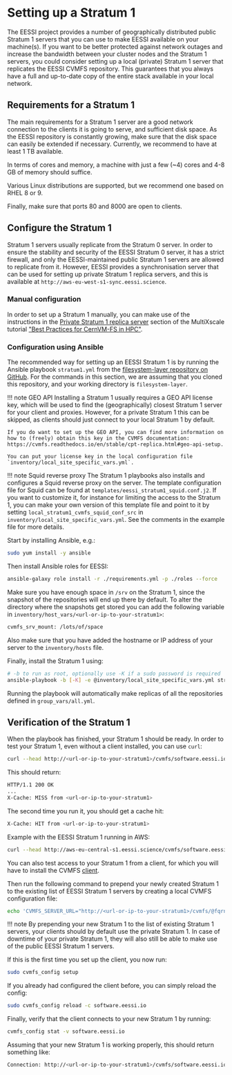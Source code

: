 # Setting up a Stratum 1

The EESSI project provides a number of geographically distributed public Stratum 1 servers that you can use to make EESSI available on your machine(s).
If you want to be better protected against network outages and increase the bandwidth between your cluster nodes and the Stratum 1 servers,
you could consider setting up a local (private) Stratum 1 server that replicates the EESSI CVMFS repository.
This guarantees that you always have a full and up-to-date copy of the entire stack available in your local network. 

## Requirements for a Stratum 1

The main requirements for a Stratum 1 server are a good network connection to the clients it is going to serve,
and sufficient disk space. As the EESSI repository is constantly growing, make sure that the disk space can easily be extended if necessary. 
Currently, we recommend to have at least 1 TB available.

In terms of cores and memory, a machine with just a few (~4) cores and 4-8 GB of memory should suffice.

Various Linux distributions are supported, but we recommend one based on RHEL 8 or 9.

Finally, make sure that ports 80 and 8000 are open to clients.


## Configure the Stratum 1

Stratum 1 servers usually replicate from the Stratum 0 server. 
In order to ensure the stability and security of the EESSI Stratum 0 server, it has a strict firewall, and only the EESSI-maintained public Stratum 1 servers are allowed to replicate from it.
However, EESSI provides a synchronisation server that can be used for setting up private Stratum 1 replica servers, and this is available at `http://aws-eu-west-s1-sync.eessi.science`.

### Manual configuration

In order to set up a Stratum 1 manually, you can make use of the instructions in the [Private Stratum 1 replica server](https://multixscale.github.io/cvmfs-tutorial-hpc-best-practices/access/stratum1/)
section of the MultiXscale tutorial ["Best Practices for CernVM-FS in HPC"](https://multixscale.github.io/cvmfs-tutorial-hpc-best-practices/).

### Configuration using Ansible

The recommended way for setting up an EESSI Stratum 1 is by running the Ansible playbook `stratum1.yml`
from the [filesystem-layer repository on GitHub](https://github.com/EESSI/filesystem-layer).
For the commands in this section, we are assuming that you cloned this repository, and your working directory is `filesystem-layer`.

!!! note GEO API
    Installing a Stratum 1 usually requires a GEO API license key, which will be used to find the (geographically) closest Stratum 1 server for your client and proxies.
    However, for a private Stratum 1 this can be skipped, as clients should just connect to your local Stratum 1 by default.
    
    If you do want to set up the GEO API, you can find more information on how to (freely) obtain this key in the CVMFS documentation: https://cvmfs.readthedocs.io/en/stable/cpt-replica.html#geo-api-setup.
    
    You can put your license key in the local configuration file `inventory/local_site_specific_vars.yml`.

!!! note Squid reverse proxy
    The Stratum 1 playbooks also installs and configures a Squid reverse proxy on the server. The template configuration file for Squid can be found at `templates/eessi_stratum1_squid.conf.j2`.
    If you want to customize it, for instance for limiting the access to the Stratum 1, you can make your own version of this template file 
    and point to it by setting `local_stratum1_cvmfs_squid_conf_src` in `inventory/local_site_specific_vars.yml`.
    See the comments in the example file for more details.

Start by installing Ansible, e.g.:

```bash
sudo yum install -y ansible
```

Then install Ansible roles for EESSI:

```bash
ansible-galaxy role install -r ./requirements.yml -p ./roles --force
```

Make sure you have enough space in `/srv` on the Stratum 1, since the snapshot of the repositories
will end up there by default. To alter the directory where the snapshots get stored you can add
the following variable in `inventory/host_vars/<url-or-ip-to-your-stratum1>`:

```bash
cvmfs_srv_mount: /lots/of/space
```

Also make sure that you have added the hostname or IP address of your server to the
`inventory/hosts` file. 

Finally, install the Stratum 1 using:

``` bash
# -b to run as root, optionally use -K if a sudo password is required
ansible-playbook -b [-K] -e @inventory/local_site_specific_vars.yml stratum1.yml
```
Running the playbook will automatically make replicas of all the repositories defined in `group_vars/all.yml`.


## Verification of the Stratum 1

When the playbook has finished, your Stratum 1 should be ready. In order to test your Stratum 1,
even without a client installed, you can use `curl`:

```bash
curl --head http://<url-or-ip-to-your-stratum1>/cvmfs/software.eessi.io/.cvmfspublished
```
This should return:

```bash
HTTP/1.1 200 OK
...
X-Cache: MISS from <url-or-ip-to-your-stratum1>
```

The second time you run it, you should get a cache hit:

```bash
X-Cache: HIT from <url-or-ip-to-your-stratum1>
```

Example with the EESSI Stratum 1 running in AWS:

```bash
curl --head http://aws-eu-central-s1.eessi.science/cvmfs/software.eessi.io/.cvmfspublished
```

You can also test access to your Stratum 1 from a client, for which you will have to install the CVMFS
[client](https://github.com/EESSI/filesystem-layer#clients). 

Then run the following command to prepend your newly created Stratum 1 to the existing list of EESSI Stratum 1 servers by creating a local CVMFS configuration file:

```bash
echo 'CVMFS_SERVER_URL="http://<url-or-ip-to-your-stratum1>/cvmfs/@fqrn@;$CVMFS_SERVER_URL"' | sudo tee -a /etc/cvmfs/domain.d/eessi-hpc.org.local
```

!!! note
    By prepending your new Stratum 1 to the list of existing Stratum 1 servers, your clients should by default use the private Stratum 1.
    In case of downtime of your private Stratum 1, they will also still be able to make use of the public EESSI Stratum 1 servers.

If this is the first time you set up the client, you now run:

```bash
sudo cvmfs_config setup
```

If you already had configured the client before, you can simply reload the config:

```bash
sudo cvmfs_config reload -c software.eessi.io
```

Finally, verify that the client connects to your new Stratum 1 by running:

```bash
cvmfs_config stat -v software.eessi.io
```

Assuming that your new Stratum 1 is working properly, this should return something like:

```bash
Connection: http://<url-or-ip-to-your-stratum1>/cvmfs/software.eessi.io through proxy DIRECT (online)
```
